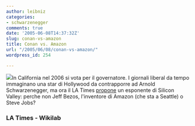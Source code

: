 ```yaml
---
author: leibniz
categories:
- schwarzenegger
comments: true
date: '2005-06-08T14:37:32Z'
slug: conan-vs-amazon
title: Conan vs. Amazon
url: "/2005/06/08/conan-vs-amazon/"
wordpress_id: 254

---
```

![](http://wikilab.net/wordpress/wp-content/potemkinpothole.jpg)In California nel 2006 si vota per il governatore. I giornali liberal
da tempo immaginano una star di Hollywood da contrapporre ad Arnold
Schwarzenegger, ma ora il LA Times [propone](http://www.latimes.com/news/opinion/commentary/la-oe-martinez8jun08,0,1133030,print.column) un esponente di Silicon Valley: perche non Jeff Bezos, l'inventore di Amazon (che sta a Seattle) o Steve Jobs?  



### LA Times - Wikilab  


